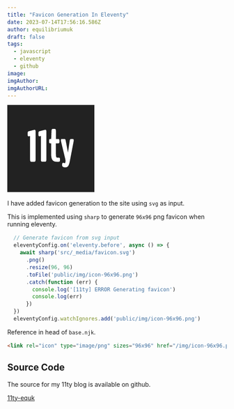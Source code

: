 ```yaml
---
title: "Favicon Generation In Eleventy"
date: 2023-07-14T17:56:16.586Z
author: equilibriumuk
draft: false
tags:
  - javascript
  - eleventy
  - github
image:
imgAuthor:
imgAuthorURL:
---
```


![11ty logo](../_media/images/11ty-200.png)

I have added favicon generation to the site using `svg` as input.

This is implemented using `sharp` to generate `96x96` png favicon when running eleventy.

```js
  // Generate favicon from svg input
  eleventyConfig.on('eleventy.before', async () => {
    await sharp('src/_media/favicon.svg')
      .png()
      .resize(96, 96)
      .toFile('public/img/icon-96x96.png')
      .catch(function (err) {
        console.log('[11ty] ERROR Generating favicon')
        console.log(err)
      })
  })
  eleventyConfig.watchIgnores.add('public/img/icon-96x96.png')
```

Reference in head of `base.njk`.

```html
<link rel="icon" type="image/png" sizes="96x96" href="/img/icon-96x96.png">
```

## Source Code

The source for my 11ty blog is available on github.

<a class="github" href="https://github.com/equk/11ty-equk" aria-label="View on GitHub" target="_blank" rel="noopener noreferrer"><i class="fa fa-github"></i> 11ty-equk</a>
